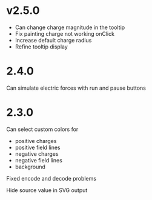 # v2.5.0
* Can change charge magnitude in the tooltip
* Fix painting charge not working onClick
* Increase default charge radius
* Refine tooltip display

# 2.4.0
Can simulate electric forces with run and pause buttons

# 2.3.0

Can select custom colors for
* positive charges
* positive field lines
* negative charges
* negative field lines
* background

Fixed encode and decode problems

Hide source value in SVG output
